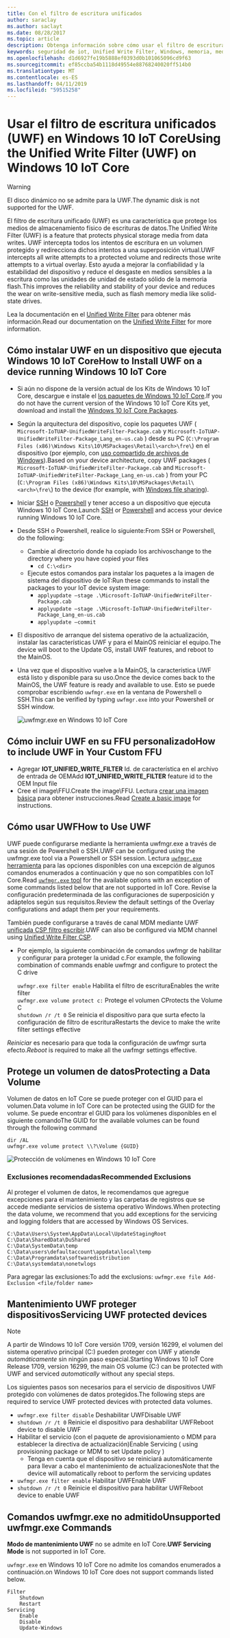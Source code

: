 ```yaml
---
title: Con el filtro de escritura unificados
author: saraclay
ms.author: saclayt
ms.date: 08/28/2017
ms.topic: article
description: Obtenga información sobre cómo usar el filtro de escritura unificado para proteger los medios de almacenamiento físico de escrituras de datos.
keywords: seguridad de iot, Unified Write Filter, Windows, memoria, medios de almacenamiento
ms.openlocfilehash: d1d6927fe19b5888ef0393d0b101065096cd9f63
ms.sourcegitcommit: ef85ccba54b1118d49554e88768240020ff514b0
ms.translationtype: MT
ms.contentlocale: es-ES
ms.lasthandoff: 04/11/2019
ms.locfileid: "59515258"
---
```

# <a name="using-the-unified-write-filter-uwf-on-windows-10-iot-core"></a><span data-ttu-id="47107-104">Usar el filtro de escritura unificados (UWF) en Windows 10 IoT Core</span><span class="sxs-lookup"><span data-stu-id="47107-104">Using the Unified Write Filter (UWF) on Windows 10 IoT Core</span></span>

> [!WARNING]
> <span data-ttu-id="47107-105">El disco dinámico no se admite para la UWF.</span><span class="sxs-lookup"><span data-stu-id="47107-105">The dynamic disk is not supported for the UWF.</span></span>

<span data-ttu-id="47107-106">El filtro de escritura unificado (UWF) es una característica que protege los medios de almacenamiento físico de escrituras de datos.</span><span class="sxs-lookup"><span data-stu-id="47107-106">The Unified Write Filter (UWF) is a feature that protects physical storage media from data writes.</span></span> <span data-ttu-id="47107-107">UWF intercepta todos los intentos de escritura en un volumen protegido y redirecciona dichos intentos a una superposición virtual.</span><span class="sxs-lookup"><span data-stu-id="47107-107">UWF intercepts all write attempts to a protected volume and redirects those write attempts to a virtual overlay.</span></span> <span data-ttu-id="47107-108">Esto ayuda a mejorar la confiabilidad y la estabilidad del dispositivo y reduce el desgaste en medios sensibles a la escritura como las unidades de unidad de estado sólido de la memoria flash.</span><span class="sxs-lookup"><span data-stu-id="47107-108">This improves the reliability and stability of your device and reduces the wear on write-sensitive media, such as flash memory media like solid-state drives.</span></span>

<span data-ttu-id="47107-109">Lea la documentación en el [Unified Write Filter](https://docs.microsoft.com/windows-hardware/customize/enterprise/unified-write-filter) para obtener más información.</span><span class="sxs-lookup"><span data-stu-id="47107-109">Read our documentation on the [Unified Write Filter](https://docs.microsoft.com/windows-hardware/customize/enterprise/unified-write-filter) for more information.</span></span>

## <a name="how-to-install-uwf-on-a-device-running-windows-10-iot-core"></a><span data-ttu-id="47107-110">Cómo instalar UWF en un dispositivo que ejecuta Windows 10 IoT Core</span><span class="sxs-lookup"><span data-stu-id="47107-110">How to Install UWF on a device running Windows 10 IoT Core</span></span>

* <span data-ttu-id="47107-111">Si aún no dispone de la versión actual de los Kits de Windows 10 IoT Core, descargue e instale el [los paquetes de Windows 10 IoT Core](https://www.microsoft.com/en-us/software-download/windows10iotcore).</span><span class="sxs-lookup"><span data-stu-id="47107-111">If you do not have the current version of the Windows 10 IoT Core Kits yet, download and install the [Windows 10 IoT Core Packages](https://www.microsoft.com/en-us/software-download/windows10iotcore).</span></span>
* <span data-ttu-id="47107-112">Según la arquitectura del dispositivo, copie los paquetes UWF ( `Microsoft-IoTUAP-UnifiedWriteFilter-Package.cab` y `Microsoft-IoTUAP-UnifiedWriteFilter-Package_Lang_en-us.cab` ) desde su PC (`C:\Program Files (x86)\Windows Kits\10\MSPackages\Retail\<arch>\fre\`) en el dispositivo (por ejemplo, con [uso compartido de archivos de Windows](../manage-your-device/WindowsFileSharing.md)).</span><span class="sxs-lookup"><span data-stu-id="47107-112">Based on your device architecture, copy UWF packages ( `Microsoft-IoTUAP-UnifiedWriteFilter-Package.cab` and `Microsoft-IoTUAP-UnifiedWriteFilter-Package_Lang_en-us.cab` ) from your PC (`C:\Program Files (x86)\Windows Kits\10\MSPackages\Retail\<arch>\fre\`) to the device (for example, with [Windows file sharing](../manage-your-device/WindowsFileSharing.md)).</span></span>
* <span data-ttu-id="47107-113">Iniciar [SSH](../connect-your-device/SSH.md) o [Powershell](../connect-your-device/PowerShell.md) y tener acceso a un dispositivo que ejecuta Windows 10 IoT Core.</span><span class="sxs-lookup"><span data-stu-id="47107-113">Launch [SSH](../connect-your-device/SSH.md) or [Powershell](../connect-your-device/PowerShell.md) and access your device running Windows 10 IoT Core.</span></span>
* <span data-ttu-id="47107-114">Desde SSH o Powershell, realice lo siguiente:</span><span class="sxs-lookup"><span data-stu-id="47107-114">From SSH or Powershell, do the following:</span></span>
  * <span data-ttu-id="47107-115">Cambie al directorio donde ha copiado los archivos</span><span class="sxs-lookup"><span data-stu-id="47107-115">change to the directory where you have copied your files</span></span>
    * `cd C:\<dir>`
  * <span data-ttu-id="47107-116">Ejecute estos comandos para instalar los paquetes a la imagen de sistema del dispositivo de IoT:</span><span class="sxs-lookup"><span data-stu-id="47107-116">Run these commands to install the packages to your IoT device system image:</span></span>
    * `applyupdate –stage .\Microsoft-IoTUAP-UnifiedWriteFilter-Package.cab`
    * `applyupdate –stage .\Microsoft-IoTUAP-UnifiedWriteFilter-Package_Lang_en-us.cab`
    * `applyupdate –commit`
* <span data-ttu-id="47107-117">El dispositivo de arranque del sistema operativo de la actualización, instalar las características UWF y para el MainOS reiniciar el equipo.</span><span class="sxs-lookup"><span data-stu-id="47107-117">The device will boot to the Update OS, install UWF features, and reboot to the MainOS.</span></span>
* <span data-ttu-id="47107-118">Una vez que el dispositivo vuelve a la MainOS, la característica UWF está listo y disponible para su uso.</span><span class="sxs-lookup"><span data-stu-id="47107-118">Once the device comes back to the MainOS, the UWF feature is ready and available to use.</span></span> <span data-ttu-id="47107-119">Esto se puede comprobar escribiendo ```uwfmgr.exe``` en la ventana de Powershell o SSH.</span><span class="sxs-lookup"><span data-stu-id="47107-119">This can be verified by typing ```uwfmgr.exe``` into your Powershell or SSH window.</span></span>

  ![uwfmgr.exe en Windows 10 IoT Core](../media/UnifiedWriteFilter/uwfmgr.png)


## <a name="how-to-include-uwf-in-your-custom-ffu"></a><span data-ttu-id="47107-121">Cómo incluir UWF en su FFU personalizado</span><span class="sxs-lookup"><span data-stu-id="47107-121">How to include UWF in Your Custom FFU</span></span> 

* <span data-ttu-id="47107-122">Agregar **IOT_UNIFIED_WRITE_FILTER** Id. de característica en el archivo de entrada de OEM</span><span class="sxs-lookup"><span data-stu-id="47107-122">Add **IOT_UNIFIED_WRITE_FILTER** feature id to the OEM Input file</span></span> 
* <span data-ttu-id="47107-123">Cree el image\FFU.</span><span class="sxs-lookup"><span data-stu-id="47107-123">Create the image\FFU.</span></span> <span data-ttu-id="47107-124">Lectura [crear una imagen básica](https://docs.microsoft.com/windows-hardware/manufacture/iot/create-a-basic-image) para obtener instrucciones.</span><span class="sxs-lookup"><span data-stu-id="47107-124">Read [Create a basic image](https://docs.microsoft.com/windows-hardware/manufacture/iot/create-a-basic-image) for instructions.</span></span>


## <a name="how-to-use-uwf"></a><span data-ttu-id="47107-125">Cómo usar UWF</span><span class="sxs-lookup"><span data-stu-id="47107-125">How to Use UWF</span></span>

<span data-ttu-id="47107-126">UWF puede configurarse mediante la herramienta uwfmgr.exe a través de una sesión de Powershell o SSH.</span><span class="sxs-lookup"><span data-stu-id="47107-126">UWF can be configured using the uwfmgr.exe tool via a Powershell or SSH session.</span></span>
<span data-ttu-id="47107-127">Lectura [ `uwfmgr.exe` herramienta](https://docs.microsoft.com/windows-hardware/customize/enterprise/uwfmgrexe) para las opciones disponibles con una excepción de algunos comandos enumerados a continuación y que no son compatibles con IoT Core.</span><span class="sxs-lookup"><span data-stu-id="47107-127">Read [`uwfmgr.exe` tool](https://docs.microsoft.com/windows-hardware/customize/enterprise/uwfmgrexe) for the available options with an exception of some commands listed below that are not supported in IoT Core.</span></span>
<span data-ttu-id="47107-128">Revise la configuración predeterminada de las configuraciones de superposición y adáptelos según sus requisitos.</span><span class="sxs-lookup"><span data-stu-id="47107-128">Review the default settings of the Overlay configurations and adapt them per your requirements.</span></span>

<span data-ttu-id="47107-129">También puede configurarse a través de canal MDM mediante UWF [unificada CSP filtro escribir](https://docs.microsoft.com/windows/client-management/mdm/unifiedwritefilter-csp).</span><span class="sxs-lookup"><span data-stu-id="47107-129">UWF can also be configured via MDM channel using [Unified Write Filter CSP](https://docs.microsoft.com/windows/client-management/mdm/unifiedwritefilter-csp).</span></span>


* <span data-ttu-id="47107-130">Por ejemplo, la siguiente combinación de comandos uwfmgr de habilitar y configurar para proteger la unidad c.</span><span class="sxs-lookup"><span data-stu-id="47107-130">For example, the following combination of commands enable uwfmgr and configure to protect the C drive</span></span>

  `uwfmgr.exe filter enable`      <span data-ttu-id="47107-131">Habilita el filtro de escritura</span><span class="sxs-lookup"><span data-stu-id="47107-131">Enables the write filter</span></span>
  <br>
  `uwfmgr.exe volume protect c:`  <span data-ttu-id="47107-132">Protege el volumen C</span><span class="sxs-lookup"><span data-stu-id="47107-132">Protects the Volume C</span></span>
  <br>
  `shutdown /r /t 0`              <span data-ttu-id="47107-133">Se reinicia el dispositivo para que surta efecto la configuración de filtro de escritura</span><span class="sxs-lookup"><span data-stu-id="47107-133">Restarts the device to make the write filter settings effective</span></span>

<span data-ttu-id="47107-134">*Reiniciar* es necesario para que toda la configuración de uwfmgr surta efecto.</span><span class="sxs-lookup"><span data-stu-id="47107-134">*Reboot* is required to make all the uwfmgr settings effective.</span></span> 


## <a name="protecting-a-data-volume"></a><span data-ttu-id="47107-135">Protege un volumen de datos</span><span class="sxs-lookup"><span data-stu-id="47107-135">Protecting a Data Volume</span></span>

<span data-ttu-id="47107-136">Volumen de datos en IoT Core se puede proteger con el GUID para el volumen.</span><span class="sxs-lookup"><span data-stu-id="47107-136">Data volume in IoT Core can be protected using the GUID for the volume.</span></span> <span data-ttu-id="47107-137">Se puede encontrar el GUID para los volúmenes disponibles en el siguiente comando</span><span class="sxs-lookup"><span data-stu-id="47107-137">The GUID for the available volumes can be found through the following command</span></span>

  `dir /AL`
  <br>
  `uwfmgr.exe volume protect \\?\Volume {GUID}`


  ![Protección de volúmenes en Windows 10 IoT Core](../media/UnifiedWriteFilter/uwfmgr_protect.png)

### <a name="recommended-exclusions"></a><span data-ttu-id="47107-139">Exclusiones recomendadas</span><span class="sxs-lookup"><span data-stu-id="47107-139">Recommended Exclusions</span></span>
<span data-ttu-id="47107-140">Al proteger el volumen de datos, le recomendamos que agregue excepciones para el mantenimiento y las carpetas de registros que se accede mediante servicios de sistema operativo Windows.</span><span class="sxs-lookup"><span data-stu-id="47107-140">When protecting the data volume, we recommend that you add exceptions for the servicing and logging folders that are accessed by Windows OS Services.</span></span>

```
C:\Data\Users\System\AppData\Local\UpdateStagingRoot
C:\Data\SharedData\DuShared
C:\Data\SystemData\temp
C:\Data\users\defaultaccount\appdata\local\temp
C:\Data\Programdata\softwaredistribution
C:\Data\systemdata\nonetwlogs
```

<span data-ttu-id="47107-141">Para agregar las exclusiones:</span><span class="sxs-lookup"><span data-stu-id="47107-141">To add the exclusions:</span></span> `uwfmgr.exe file Add-Exclusion <file/folder name>`



## <a name="servicing-uwf-protected-devices"></a><span data-ttu-id="47107-142">Mantenimiento UWF proteger dispositivos</span><span class="sxs-lookup"><span data-stu-id="47107-142">Servicing UWF protected devices</span></span>

> [!Note]
> <span data-ttu-id="47107-143">A partir de Windows 10 IoT Core versión 1709, versión 16299, el volumen del sistema operativo principal (C:\) pueden proteger con UWF y atiende *automáticamente* sin ningún paso especial.</span><span class="sxs-lookup"><span data-stu-id="47107-143">Starting Windows 10 IoT Core Release 1709, version 16299, the main OS volume (C:\) can be protected with UWF and serviced *automatically* without any special steps.</span></span>

<span data-ttu-id="47107-144">Los siguientes pasos son necesarios para el servicio de dispositivos UWF protegido con volúmenes de datos protegidos.</span><span class="sxs-lookup"><span data-stu-id="47107-144">The following steps are required to service UWF protected devices with protected data volumes.</span></span>

* `uwfmgr.exe filter disable` <span data-ttu-id="47107-145">Deshabilitar UWF</span><span class="sxs-lookup"><span data-stu-id="47107-145">Disable UWF</span></span>
* `shutdown /r /t 0` <span data-ttu-id="47107-146">Reinicie el dispositivo para deshabilitar UWF</span><span class="sxs-lookup"><span data-stu-id="47107-146">Reboot device to disable UWF</span></span>
* <span data-ttu-id="47107-147">Habilitar el servicio (con el paquete de aprovisionamiento o MDM para establecer la directiva de actualización)</span><span class="sxs-lookup"><span data-stu-id="47107-147">Enable Servicing ( using provisioning package or MDM to set Update policy )</span></span>
   * <span data-ttu-id="47107-148">Tenga en cuenta que el dispositivo se reiniciará automáticamente para llevar a cabo el mantenimiento de actualizaciones</span><span class="sxs-lookup"><span data-stu-id="47107-148">Note that the device will automatically reboot to perform the servicing updates</span></span>
* `uwfmgr.exe filter enable` <span data-ttu-id="47107-149">Habilitar UWF</span><span class="sxs-lookup"><span data-stu-id="47107-149">Enable UWF</span></span>
* `shutdown /r /t 0` <span data-ttu-id="47107-150">Reinicie el dispositivo para habilitar UWF</span><span class="sxs-lookup"><span data-stu-id="47107-150">Reboot device to enable UWF</span></span>

## <a name="unsupported-uwfmgrexe-commands"></a><span data-ttu-id="47107-151">Comandos uwfmgr.exe no admitido</span><span class="sxs-lookup"><span data-stu-id="47107-151">Unsupported uwfmgr.exe Commands</span></span>

<span data-ttu-id="47107-152">**Modo de mantenimiento UWF** no se admite en IoT Core.</span><span class="sxs-lookup"><span data-stu-id="47107-152">**UWF Servicing Mode** is not supported in IoT Core.</span></span>

`uwfmgr.exe` <span data-ttu-id="47107-153">en Windows 10 IoT Core no admite los comandos enumerados a continuación.</span><span class="sxs-lookup"><span data-stu-id="47107-153">on Windows 10 IoT Core does not support commands listed below.</span></span>

```
Filter 
    Shutdown 
    Restart 
Servicing 
    Enable 
    Disable 
    Update-Windows
```
